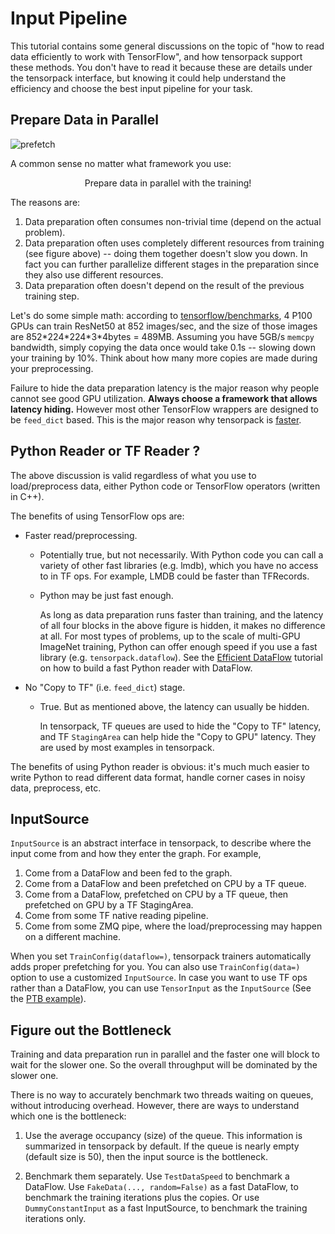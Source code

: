 
# Input Pipeline

This tutorial contains some general discussions on the topic of
"how to read data efficiently to work with TensorFlow",
and how tensorpack support these methods.
You don't have to read it because these are details under the tensorpack interface,
but knowing it could help understand the efficiency and choose the best input pipeline for your task.

## Prepare Data in Parallel

![prefetch](https://cloud.githubusercontent.com/assets/1381301/26525192/36e5de48-4304-11e7-88ab-3b790bd0e028.png)

A common sense no matter what framework you use:
<center>
Prepare data in parallel with the training!
</center>

The reasons are:
1. Data preparation often consumes non-trivial time (depend on the actual problem).
2. Data preparation often uses completely different resources from training (see figure above) --
	doing them together doesn't slow you down. In fact you can further parallelize different stages in
	the preparation since they also use different resources.
3. Data preparation often doesn't depend on the result of the previous training step.

Let's do some simple math: according to [tensorflow/benchmarks](https://www.tensorflow.org/performance/benchmarks),
4 P100 GPUs can train ResNet50 at 852 images/sec, and the size of those images are 852\*224\*224\*3\*4bytes = 489MB.
Assuming you have 5GB/s `memcpy` bandwidth, simply copying the data once would take 0.1s -- slowing
down your training by 10%. Think about how many more copies are made during your preprocessing.

Failure to hide the data preparation latency is the major reason why people
cannot see good GPU utilization. __Always choose a framework that allows latency hiding.__
However most other TensorFlow wrappers are designed to be `feed_dict` based.
This is the major reason why tensorpack is [faster](https://gist.github.com/ppwwyyxx/8d95da79f8d97036a7d67c2416c851b6).

## Python Reader or TF Reader ?

The above discussion is valid regardless of what you use to load/preprocess data,
either Python code or TensorFlow operators (written in C++).

The benefits of using TensorFlow ops are:
* Faster read/preprocessing.

	* Potentially true, but not necessarily. With Python code you can call a variety of other fast libraries (e.g. lmdb), which
		you have no access to in TF ops. For example, LMDB could be faster than TFRecords.
	* Python may be just fast enough.

		As long as data preparation runs faster than training, and the latency of all four blocks in the
		above figure is hidden, it makes no difference at all.
		For most types of problems, up to the scale of multi-GPU ImageNet training,
		Python can offer enough speed if you use a fast library (e.g. `tensorpack.dataflow`).
		See the [Efficient DataFlow](http://tensorpack.readthedocs.io/en/latest/tutorial/efficient-dataflow.html) tutorial
		on how to build a fast Python reader with DataFlow.

* No "Copy to TF" (i.e. `feed_dict`) stage.

	* True. But as mentioned above, the latency can usually be hidden.

		In tensorpack, TF queues are used to hide the "Copy to TF" latency,
		and TF `StagingArea` can help hide the "Copy to GPU" latency.
		They are used by most examples in tensorpack.

The benefits of using Python reader is obvious:
it's much much easier to write Python to read different data format,
handle corner cases in noisy data, preprocess, etc.

## InputSource

`InputSource` is an abstract interface in tensorpack, to describe where the input come from and how they enter the graph.
For example,

1. Come from a DataFlow and been fed to the graph.
2. Come from a DataFlow and been prefetched on CPU by a TF queue.
3. Come from a DataFlow, prefetched on CPU by a TF queue, then prefetched on GPU by a TF StagingArea.
4. Come from some TF native reading pipeline.
5. Come from some ZMQ pipe, where the load/preprocessing may happen on a different machine.

When you set `TrainConfig(dataflow=)`, tensorpack trainers automatically adds proper prefetching for you.
You can also use `TrainConfig(data=)` option to use a customized `InputSource`.
In case you want to use TF ops rather than a DataFlow, you can use `TensorInput` as the `InputSource`
(See the [PTB example](https://github.com/ppwwyyxx/tensorpack/tree/master/examples/PennTreebank)).

## Figure out the Bottleneck

Training and data preparation run in parallel and the faster one will block to wait for the slower one.
So the overall throughput will be dominated by the slower one.

There is no way to accurately benchmark two threads waiting on queues,
without introducing overhead. However, there are ways to understand which one is the bottleneck:

1. Use the average occupancy (size) of the queue. This information is summarized in tensorpack by default.
	If the queue is nearly empty (default size is 50), then the input source is the bottleneck.

2. Benchmark them separately. Use `TestDataSpeed` to benchmark a DataFlow.
	 Use `FakeData(..., random=False)` as a fast DataFlow, to benchmark the training iterations plus the copies.
	 Or use `DummyConstantInput` as a fast InputSource, to benchmark the training iterations only.
